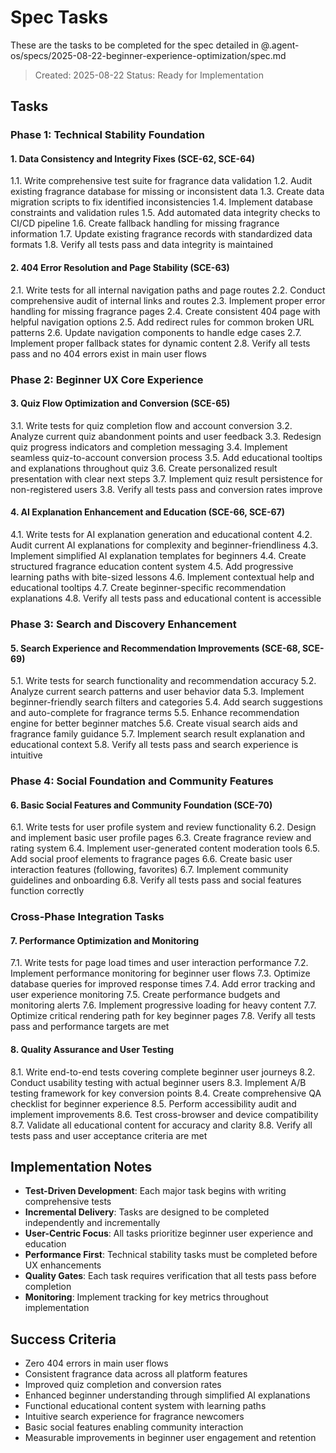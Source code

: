 # Spec Tasks

These are the tasks to be completed for the spec detailed in @.agent-os/specs/2025-08-22-beginner-experience-optimization/spec.md

> Created: 2025-08-22
> Status: Ready for Implementation

## Tasks

### Phase 1: Technical Stability Foundation

#### 1. Data Consistency and Integrity Fixes (SCE-62, SCE-64)

1.1. Write comprehensive test suite for fragrance data validation
1.2. Audit existing fragrance database for missing or inconsistent data
1.3. Create data migration scripts to fix identified inconsistencies
1.4. Implement database constraints and validation rules
1.5. Add automated data integrity checks to CI/CD pipeline
1.6. Create fallback handling for missing fragrance information
1.7. Update existing fragrance records with standardized data formats
1.8. Verify all tests pass and data integrity is maintained

#### 2. 404 Error Resolution and Page Stability (SCE-63)

2.1. Write tests for all internal navigation paths and page routes
2.2. Conduct comprehensive audit of internal links and routes
2.3. Implement proper error handling for missing fragrance pages
2.4. Create consistent 404 page with helpful navigation options
2.5. Add redirect rules for common broken URL patterns
2.6. Update navigation components to handle edge cases
2.7. Implement proper fallback states for dynamic content
2.8. Verify all tests pass and no 404 errors exist in main user flows

### Phase 2: Beginner UX Core Experience

#### 3. Quiz Flow Optimization and Conversion (SCE-65)

3.1. Write tests for quiz completion flow and account conversion
3.2. Analyze current quiz abandonment points and user feedback
3.3. Redesign quiz progress indicators and completion messaging
3.4. Implement seamless quiz-to-account conversion process
3.5. Add educational tooltips and explanations throughout quiz
3.6. Create personalized result presentation with clear next steps
3.7. Implement quiz result persistence for non-registered users
3.8. Verify all tests pass and conversion rates improve

#### 4. AI Explanation Enhancement and Education (SCE-66, SCE-67)

4.1. Write tests for AI explanation generation and educational content
4.2. Audit current AI explanations for complexity and beginner-friendliness
4.3. Implement simplified AI explanation templates for beginners
4.4. Create structured fragrance education content system
4.5. Add progressive learning paths with bite-sized lessons
4.6. Implement contextual help and educational tooltips
4.7. Create beginner-specific recommendation explanations
4.8. Verify all tests pass and educational content is accessible

### Phase 3: Search and Discovery Enhancement

#### 5. Search Experience and Recommendation Improvements (SCE-68, SCE-69)

5.1. Write tests for search functionality and recommendation accuracy
5.2. Analyze current search patterns and user behavior data
5.3. Implement beginner-friendly search filters and categories
5.4. Add search suggestions and auto-complete for fragrance terms
5.5. Enhance recommendation engine for better beginner matches
5.6. Create visual search aids and fragrance family guidance
5.7. Implement search result explanation and educational context
5.8. Verify all tests pass and search experience is intuitive

### Phase 4: Social Foundation and Community Features

#### 6. Basic Social Features and Community Foundation (SCE-70)

6.1. Write tests for user profile system and review functionality
6.2. Design and implement basic user profile pages
6.3. Create fragrance review and rating system
6.4. Implement user-generated content moderation tools
6.5. Add social proof elements to fragrance pages
6.6. Create basic user interaction features (following, favorites)
6.7. Implement community guidelines and onboarding
6.8. Verify all tests pass and social features function correctly

### Cross-Phase Integration Tasks

#### 7. Performance Optimization and Monitoring

7.1. Write tests for page load times and user interaction performance
7.2. Implement performance monitoring for beginner user flows
7.3. Optimize database queries for improved response times
7.4. Add error tracking and user experience monitoring
7.5. Create performance budgets and monitoring alerts
7.6. Implement progressive loading for heavy content
7.7. Optimize critical rendering path for key beginner pages
7.8. Verify all tests pass and performance targets are met

#### 8. Quality Assurance and User Testing

8.1. Write end-to-end tests covering complete beginner user journeys
8.2. Conduct usability testing with actual beginner users
8.3. Implement A/B testing framework for key conversion points
8.4. Create comprehensive QA checklist for beginner experience
8.5. Perform accessibility audit and implement improvements
8.6. Test cross-browser and device compatibility
8.7. Validate all educational content for accuracy and clarity
8.8. Verify all tests pass and user acceptance criteria are met

## Implementation Notes

- **Test-Driven Development**: Each major task begins with writing comprehensive tests
- **Incremental Delivery**: Tasks are designed to be completed independently and incrementally
- **User-Centric Focus**: All tasks prioritize beginner user experience and education
- **Performance First**: Technical stability tasks must be completed before UX enhancements
- **Quality Gates**: Each task requires verification that all tests pass before completion
- **Monitoring**: Implement tracking for key metrics throughout implementation

## Success Criteria

- Zero 404 errors in main user flows
- Consistent fragrance data across all platform features
- Improved quiz completion and conversion rates
- Enhanced beginner understanding through simplified AI explanations
- Functional educational content system with learning paths
- Intuitive search experience for fragrance newcomers
- Basic social features enabling community interaction
- Measurable improvements in beginner user engagement and retention
